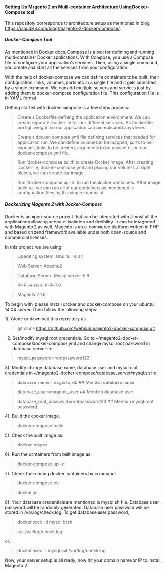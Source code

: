 #### Setting Up Magento 2 on Multi-container Architecture Using Docker-Compose tool

This repository corresponds to architecture setup as mentioned in blog https://cloudkul.com/blog/magento-2-docker-compose/.


##### Docker-Compose Tool

As mentioned in Docker docs, Compose is a tool for defining and running multi-container Docker applications. With Compose, you use a Compose file to configure your application’s services. Then, using a single command, you create and start all the services from your configuration. 

With the help of docker-compose we can define containers to be built, their configuration, links, volumes, ports etc in a single file and it gets launched by a single command. We can add multiple servers and services just by adding them to docker-compose configuration file. This configuration file is in YAML format.

Getting started with docker-compose is a few steps process:

> Create a Dockerfile defining the application environment. We can create separate Dockerfile for our different services. As Dockerfile are lightweight, so our application can be replicated anywhere.

> Create a docker-compose.yml file defining services that needed for application run. We can define volumes to be mapped, ports to be exposed, links to be created, arguments to be passed etc in our docker-compose.yml file.

> Run ‘docker-compose build’ to create Docker image. After creating Dockerfile, docker-compose.yml and placing our volumes at right places, we can create our image.

> Run ‘docker-compose up -d’ to run the docker containers. After image build up, we can run all of our containers as mentioned in configuration files by this single command.


##### Dockerizing Magento 2 with Docker-Compose

Docker is an open-source project that can be integrated with almost all the applications allowing scope of isolation and flexibility. It can be integrated with Magento 2 as well. Magento is an e-commerce platform written in PHP and based on zend framework available under both open-source and commercial licenses.

In this project, we are using:

> Operating system: Ubuntu 14.04

> Web Server: Apache2

> Database Server: Mysql-server-5.6

> PHP version: PHP-7.0

> Magento 2.1.6

To begin with, please install docker and docker-compose on your ubuntu 14.04 server. Then follow the following steps:

1). Clone or download this repository as 

> git clone https://github.com/webkul/magento2-docker-compose.git

2) Set/modify mysql root credentials. Go to ~/magento2-docker-compose/docker-compose.yml and change mysql root password in database_server in:

> mysql_password=rootpassword123

3). Modify change database name, database user and mysql root credentials in ~/magento2-docker-compose/database_server/mysql.sh in:

> database_name=magento_db           ## Mention database name

> database_user=magento_user         ## Mention database user

> database_root_password=rootpassword123    ## Mention mysql root password.

4). Build the docker image.

> docker-compose build

5). Check the built image as:

> docker images

6). Run the containers from built image as:

> docker-compose up -d

7). Check the running docker containers by command:

> docker-compose ps

> docker ps

8). Your database credentials are mentioned in mysql.sh file. Database user password will be randomly generated. Database user password will be stored in /var/log/check.log. To get database user password,

> docker exec -ti mysql bash
 
> cat /var/log/check.log
 
or,

> docker exec -i mysql cat /var/log/check.log


Now, your server setup is all ready, now hit your domain name or IP to install Magento 2.

